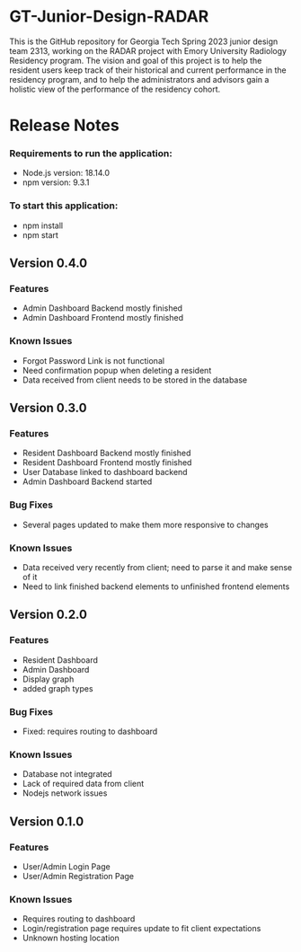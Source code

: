 # GT-Junior-Design-RADAR
This is the GitHub repository for Georgia Tech Spring 2023 junior design team 2313, working on the RADAR project with Emory University Radiology Residency program. The vision and goal of this project is to help the resident users keep track of their historical and current performance in the residency program, and to help the administrators and advisors gain a holistic view of the performance of the residency cohort.

# Release Notes

### Requirements to run the application:
* Node.js version: 18.14.0
* npm version: 9.3.1

### To start this application:
* npm install
* npm start

## Version 0.4.0

### Features
* Admin Dashboard Backend mostly finished
* Admin Dashboard Frontend mostly finished

### Known Issues
* Forgot Password Link is not functional
* Need confirmation popup when deleting a resident
* Data received from client needs to be stored in the database

## Version 0.3.0

### Features
* Resident Dashboard Backend mostly finished
* Resident Dashboard Frontend mostly finished
* User Database linked to dashboard backend
* Admin Dashboard Backend started

### Bug Fixes
* Several pages updated to make them more responsive to changes

### Known Issues
* Data received very recently from client; need to parse it and make sense of it
* Need to link finished backend elements to unfinished frontend elements

## Version 0.2.0

### Features
* Resident Dashboard
* Admin Dashboard
* Display graph
* added graph types

### Bug Fixes
* Fixed: requires routing to dashboard

### Known Issues
* Database not integrated
* Lack of required data from client
* Nodejs network issues

## Version 0.1.0

### Features
* User/Admin Login Page
* User/Admin Registration Page

### Known Issues
* Requires routing to dashboard
* Login/registration page requires update to fit client expectations
* Unknown hosting location
